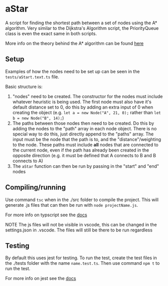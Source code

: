 # aStar

A script for finding the shortest path between a set of nodes using the A\* algorithm. Very similar to the Dijkstra's Algorithm script, the PriorityQueue class is even the exact same in both scripts.

More info on the theory behind the A* algorithm can be found [here](https://en.wikipedia.org/wiki/A*\_search_algorithm)

## Setup

Examples of how the nodes need to be set up can be seen in the `tests/aStart.text.ts` file.

Basic structure is:

1. "nodes" need to be created. The constructor for the nodes must include whatever heuristic is being used. The first node must also have it's default distance set to 0, do this by adding an extra input of 0 when creating the object (e.g. `let a = new Node("A", 21, 0);` rather than `let b = new Node("B", 14);`)
2. The paths between those nodes then need to be created. Do this by adding the nodes to the "path" array in each node object. There is no special way to do this, just directly append to the "paths" array. The input must be the node that the path is to, and the "distance"/weighting to the node. These paths must include **all** nodes that are connected to the current node, even if the path has already been created in the opposite direction (e.g. it must be defined that A connects to B and B connects to A)
3. The `aStar` function can then be run by passing in the "start" and "end" nodes

## Compiling/running

Use command `tsc` when in the ./src folder to compile the project. This will generate .js files that can then be run with `node projectName.js`.

For more info on typscript see the [docs](https://www.typescriptlang.org/docs/home.html)

NOTE The js files will not be visible in vscode, this can be changed in the settings.json in .vscode. The files will still be there to be run regardless

## Testing

By default this uses jest for testing. To run the test, create the test files in the ./tests folder with the name `name.test.ts`. Then use command `npm t` to run the test.

For more info on jest see the [docs](https://jestjs.io/docs/en/getting-started)
